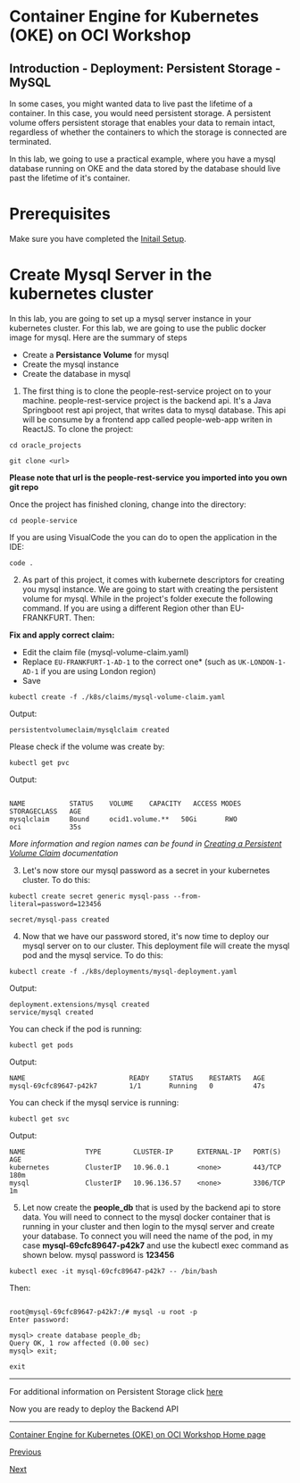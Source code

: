 # Container Engine for Kubernetes (OKE) on OCI Workshop #

## Introduction - Deployment: Persistent Storage - MySQL
In some cases, you might wanted data to live past the lifetime of a container. In this case, you would need persistent storage. A persistent volume offers persistent storage that enables your data to remain intact, regardless of whether the containers to which the storage is connected are terminated.

In this lab, we going to use a practical example, where you have a mysql database running on OKE and the data stored by the database should live past the lifetime of it's container. 

# Prerequisites
Make sure you have completed the [Initail Setup](initial.setup.OKE2.md).

# Create Mysql Server in the kubernetes cluster #
In this lab, you are going to set up a mysql server instance in your kubernetes cluster. For this lab, we are going to use the public docker image for mysql. Here are the summary of steps

+ Create a **Persistance Volume** for mysql
+ Create the mysql instance
+ Create the database in mysql

1. The first thing is to clone the people-rest-service project on to your machine. people-rest-service project is the backend api. It's a Java Springboot rest api project, that writes data to mysql database. This api will be consume by a frontend app called people-web-app writen in ReactJS. To clone the project:

```
cd oracle_projects

git clone <url>
```

**Please note that url is the people-rest-service you imported into you own git repo**

Once the project has finished cloning, change into the directory:

```
cd people-service
```

If you are using VisualCode the you can do to open the application in the IDE:

```
code .
```
2. As part of this project, it comes with kubernete descriptors for creating you mysql instance. We are going to start with creating the persistent volume for mysql. While in the project's folder execute the following command. If you are using a different Region other than EU-FRANKFURT. Then:

**Fix and apply correct claim:**
+ Edit the claim file (mysql-volume-claim.yaml)
+ Replace `EU-FRANKFURT-1-AD-1` to the correct one* (such as `UK-LONDON-1-AD-1` if you are using London region)
+ Save


```
kubectl create -f ./k8s/claims/mysql-volume-claim.yaml 
```
Output:
```
persistentvolumeclaim/mysqlclaim created
```

Please check if the volume was create by:

```
kubectl get pvc
```

Output:
```

NAME           STATUS    VOLUME    CAPACITY   ACCESS MODES   STORAGECLASS   AGE
mysqlclaim     Bound     ocid1.volume.**   50Gi       RWO            oci            35s

```

*More information and region names can be found in [Creating a Persistent Volume Claim](https://docs.cloud.oracle.com/en-us/iaas/Content/ContEng/Tasks/contengcreatingpersistentvolumeclaim.htm) documentation*

3. Let's now store our mysql password as a secret in your kubernetes cluster. To do this:

```
kubectl create secret generic mysql-pass --from-literal=password=123456

secret/mysql-pass created
```

4. Now that we have our password stored, it's now time to deploy our mysql server on to our cluster. This deployment file will create the mysql pod and the mysql service. To do this:

```
kubectl create -f ./k8s/deployments/mysql-deployment.yaml 
```

Output:
```
deployment.extensions/mysql created
service/mysql created
```

You can check if the pod is running:

```
kubectl get pods
```

Output:
```
NAME                          READY     STATUS    RESTARTS   AGE
mysql-69cfc89647-p42k7        1/1       Running   0          47s
```

You can check if the mysql service is running:

```
kubectl get svc
```
Output:
```
NAME               TYPE        CLUSTER-IP      EXTERNAL-IP   PORT(S)     AGE
kubernetes         ClusterIP   10.96.0.1       <none>        443/TCP     180m
mysql              ClusterIP   10.96.136.57    <none>        3306/TCP    1m
```

5. Let now create the **people_db** that is used by the backend api to store data. You will need to connect to the mysql docker container that is running in your cluster and then login to the mysql server and create your database. To connect you will need the name of the pod, in my case **mysql-69cfc89647-p42k7** and use the kubectl exec command as shown below. mysql password is **123456**

```
kubectl exec -it mysql-69cfc89647-p42k7 -- /bin/bash
```
Then:
```

root@mysql-69cfc89647-p42k7:/# mysql -u root -p
Enter password: 

mysql> create database people_db;
Query OK, 1 row affected (0.00 sec)
mysql> exit;

exit
```

---
For additional information on Persistent Storage click [here](https://docs.cloud.oracle.com/en-us/iaas/Content/ContEng/Tasks/contengcreatingpersistentvolumeclaim.htm)

Now you are ready to deploy the Backend API

---
[Container Engine for Kubernetes (OKE) on OCI Workshop Home page](README.md)

[Previous](initial.setup.OKE2)

[Next](deployments.services.OKE4)
